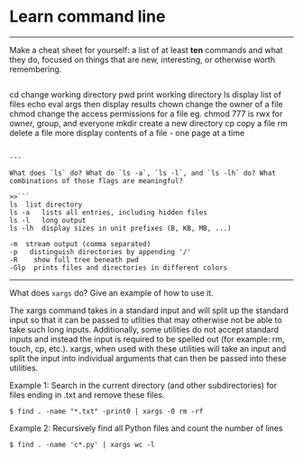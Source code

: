 # Learn command line
---

Make a cheat sheet for yourself: a list of at least **ten** commands and what they do, focused on things that are new, interesting, or otherwise worth remembering.

>>```
cd      change working directory
pwd     print working directory
ls      display list of files
echo    eval args then display results
chown   change the owner of a file
chmod   change the access permissions for a file eg. chmod 777 is rwx for owner, group, and everyone
mkdir   create a new directory
cp      copy a file
rm      delete a file
more    display contents of a file - one page at a time
```

---

What does `ls` do? What do `ls -a`, `ls -l`, and `ls -lh` do? What combinations of those flags are meaningful?

>>```
ls	list directory
ls -a   lists all entries, including hidden files
ls -l	long output
ls -lh	display sizes in unit prefixes (B, KB, MB, ...)
```

>>
```
-m  stream output (comma separated)
-p	 distinguish directories by appending '/'
-R	  show full tree beneath pwd
-Glp  prints files and directories in different colors
```


---  

What does `xargs` do? Give an example of how to use it.

>>
The xargs command takes in a standard input and will split up the standard input so that it can be passed to utlities that may otherwise not be able to take such long inputs. Additionally, some utilities do not accept standard inputs and instead the input is required to be spelled out (for example: rm, touch, cp, etc.). xargs, when used with these utilities will take an input and split the input into individual arguments that can then be passed into these utilities.

>> 
Example 1: Search in the current directory (and other subdirectories) for files ending in .txt 
and remove these files.
```
$ find . -name "*.txt" -print0 | xargs -0 rm -rf
```

>> 
Example 2: Recursively find all Python files and count the number of lines  
```
$ find . -name 'c*.py' | xargs wc -l
```
